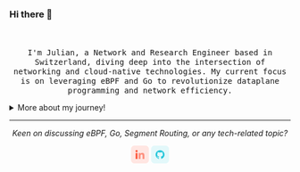 ### Hi there 👋
<p align="center">
  <br><br>
  <samp>
    I'm Julian, a Network and Research Engineer based in Switzerland, diving deep into the intersection of networking and cloud-native technologies. My current focus is on leveraging eBPF and Go to revolutionize dataplane programming and network efficiency.
  </samp>
</p>
<details>
  <summary>More about my journey!</summary>
  <br>

  - 🎓 Proud holder of a Master's Degree in Computer Science from Eastern Switzerland University.

  - 💼 Engaged as a Network and Research Engineer at the Institute for Network and Security, pushing the boundaries of Segment Routing and network innovation.

  - 🌐 Focusing on eBPF and Go for cutting-edge network programming and application development.

  - 🚀 Working on some cool new projects.
    - [eBPF-Bridge](https://github.com/jklaiber/ebpf-bridge) - eBPF driven network bridge
    - [Jumper](https://github.com/jklaiber/jumper) - A simple CLI SSH manager 
    - [WEmulate](https://github.com/wemulate) - A modern Network Emulator 
    - [Jalapeno API Gateway](github.com/jalapeno-api-gateway) - A modern API gateway for the cloud-native SDN platform Jalapeno

</details>
<hr>
<p align="center">
  <i>Keen on discussing eBPF, Go, Segment Routing, or any tech-related topic?</i>
  <p align="center">
    <a href="https://www.linkedin.com/in/julianklaiber/" alt="Linkedin"><img src="https://github.com/jklaiber/jklaiber/blob/master/readme/linkedin.png"></a>
    <a href="https://github.com/jklaiber" alt="GitHub"><img src="https://github.com/jklaiber/jklaiber/blob/master/readme/github.png"></a>
  </p>
</p>